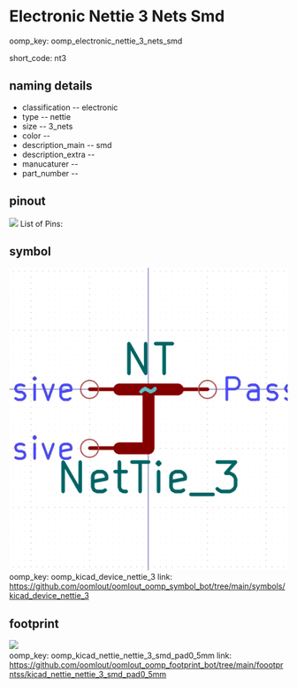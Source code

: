 # Electronic Nettie 3 Nets Smd
oomp_key: oomp_electronic_nettie_3_nets_smd  

short_code: nt3
## naming details
* classification -- electronic
* type -- nettie
* size -- 3_nets
* color -- 
* description_main -- smd
* description_extra -- 
* manucaturer -- 
* part_number -- 
## pinout
![](working_pinout_600.png)
List of Pins:

## symbol

![](symbol/0/working/working_600.png)  
oomp_key: oomp_kicad_device_nettie_3
link: https://github.com/oomlout/oomlout_oomp_symbol_bot/tree/main/symbols/kicad_device_nettie_3


## footprint

![](footprint/0/working/working_600.png)  
oomp_key: oomp_kicad_nettie_nettie_3_smd_pad0_5mm
link: https://github.com/oomlout/oomlout_oomp_footprint_bot/tree/main/foootprntss/kicad_nettie_nettie_3_smd_pad0_5mm
